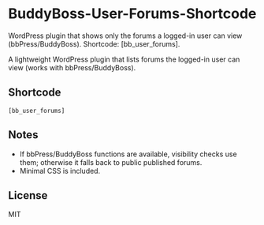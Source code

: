 # BuddyBoss-User-Forums-Shortcode
WordPress plugin that shows only the forums a logged-in user can view (bbPress/BuddyBoss). Shortcode: [bb_user_forums].

A lightweight WordPress plugin that lists forums the logged-in user can view (works with bbPress/BuddyBoss).

## Shortcode
```
[bb_user_forums]
```
## Notes
- If bbPress/BuddyBoss functions are available, visibility checks use them; otherwise it falls back to public published forums.
- Minimal CSS is included.


## License
MIT
